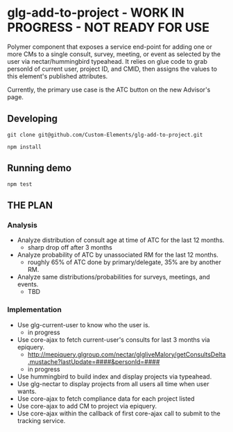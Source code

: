 # glg-add-to-project - **WORK IN PROGRESS - NOT READY FOR USE**

Polymer component that exposes a service end-point for adding one or more CMs to
a single consult, survey, meeting, or event as selected by the user via nectar/hummingbird typeahead.
It relies on glue code to grab personId of current user, project ID, and
CMID, then assigns the values to this element's published attributes.

Currently, the primary use case is the ATC button on the new Advisor's page.

## Developing

`git clone git@github.com/Custom-Elements/glg-add-to-project.git`

`npm install`

## Running demo

`npm test`

## THE PLAN

### Analysis
* Analyze distribution of consult age at time of ATC for the last 12 months.
  * sharp drop off after 3 months
* Analyze probability of ATC by unassociated RM for the last 12 months.
  * roughly 65% of ATC done by primary/delegate, 35% are by another RM.
* Analyze same distributions/probabilities for surveys, meetings, and events.
  * TBD

### Implementation
* Use glg-current-user to know who the user is.
  * in progress
* Use core-ajax to fetch current-user's consults for last 3 months via epiquery.
  * http://mepiquery.glgroup.com/nectar/glgliveMalory/getConsultsDelta.mustache?lastUpdate=####&personId=####
  * in progress
* Use hummingbird to build index and display projects via typeahead.
* Use glg-nectar to display projects from all users all time when user wants.
* Use core-ajax to fetch compliance data for each project listed
* Use core-ajax to add CM to project via epiquery.
* Use core-ajax within the callback of first core-ajax call to submit to the tracking service.

